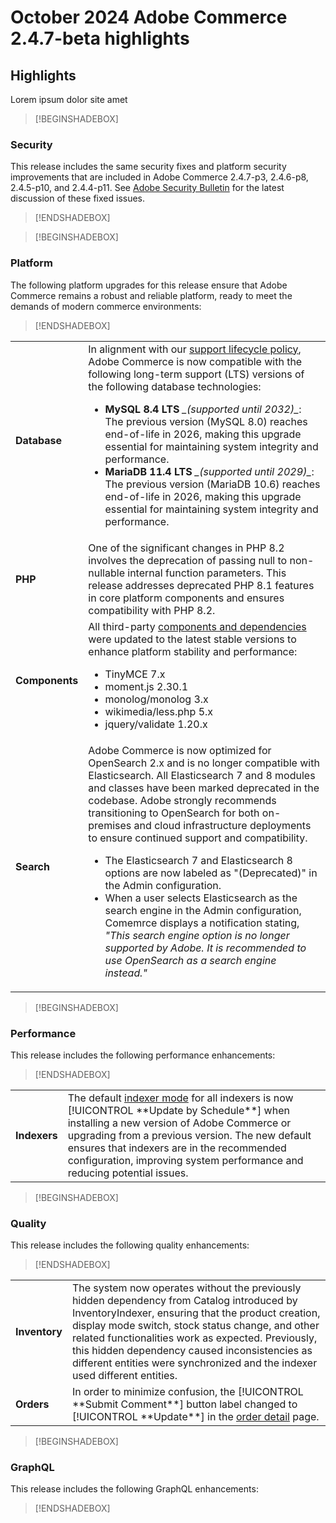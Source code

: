 # October 2024 Adobe Commerce 2.4.7-beta highlights

## Highlights

Lorem ipsum dolor site amet

>[!BEGINSHADEBOX]

### Security

This release includes the same security fixes and platform security improvements that are included in Adobe Commerce 2.4.7-p3, 2.4.6-p8, 2.4.5-p10, and 2.4.4-p11. See [Adobe Security Bulletin](https://helpx.adobe.com/security/products/magento/apsb24-18.html) for the latest discussion of these fixed issues.

>[!ENDSHADEBOX]

>[!BEGINSHADEBOX]

### Platform

The following platform upgrades for this release ensure that Adobe Commerce remains a robust and reliable platform, ready to meet the demands of modern commerce environments:

>[!ENDSHADEBOX]

<table>
    <tbody>
        <tr>
            <td><strong>Database</strong></td>
            <td>In alignment with our <a href="help/release/lifecycle-policy.md">support lifecycle policy</a>, Adobe Commerce is now compatible with the following long-term support (LTS) versions of the following database technologies:
              <ul>
                <li><strong>MySQL 8.4 LTS</strong> <em>_(supported until 2032)_</em>: The previous version (MySQL 8.0) reaches end-of-life in 2026, making this upgrade essential for maintaining system integrity and performance.</li>
                <li><strong>MariaDB 11.4 LTS</strong> <em>_(supported until 2029)_</em>: The previous version (MariaDB 10.6) reaches end-of-life in 2026, making this upgrade essential for maintaining system integrity and performance.</li>
              </ul>
            </td>
        </tr>
        <tr>
            <td><strong>PHP</strong></td>
            <td>One of the significant changes in PHP 8.2 involves the deprecation of passing null to non-nullable internal function parameters. This release addresses deprecated PHP 8.1 features in core platform components and ensures compatibility with PHP 8.2.</td>
        </tr>
        <tr>
            <td><strong>Components</strong></td>
            <td>All third-party <a href="release/packages/adobe-commerce.md">components and dependencies</a> were updated to the latest stable versions to enhance platform stability and performance:
              <ul>
                <li>TinyMCE 7.x</li>
                <li>moment.js 2.30.1</li>
                <li>monolog/monolog 3.x</li>
                <li>wikimedia/less.php 5.x</li>
                <li>jquery/validate 1.20.x</li>
              </ul>
            </td>
        </tr>
        <tr>
            <td><strong>Search</strong></td>
            <td>Adobe Commerce is now optimized for OpenSearch 2.x and is no longer compatible with Elasticsearch. All Elasticsearch 7 and 8 modules and classes have been marked deprecated in the codebase. Adobe strongly recommends transitioning to OpenSearch for both on-premises and cloud infrastructure deployments to ensure continued support and compatibility.
              <ul>
                <li>The Elasticsearch 7 and Elasticsearch 8 options are now labeled as "(Deprecated)" in the Admin configuration.</li>
                <li>When a user selects Elasticsearch as the search engine in the Admin configuration, Comemrce displays a notification stating, <em>"This search engine option is no longer supported by Adobe. It is recommended to use OpenSearch as a search engine instead."</em></li>
              </ul>
            </td>
        </tr>
    </tbody>
</table>

>[!BEGINSHADEBOX]

### Performance

This release includes the following performance enhancements:

>[!ENDSHADEBOX]

<table>
    <tbody>
        <tr>
            <td><strong>Indexers</strong></td>
            <td>The default <a href="help/implementation-playbook/best-practices/maintenance/indexer-configuration.md#set-indexers-to-update-on-schedule">indexer mode</a> for all indexers is now [!UICONTROL **Update by Schedule**] when installing a new version of Adobe Commerce or upgrading from a previous version. The new default ensures that indexers are in the recommended configuration, improving system performance and reducing potential issues.</td>
        </tr>
    </tbody>
</table>

>[!BEGINSHADEBOX]

### Quality

This release includes the following quality enhancements:

>[!ENDSHADEBOX]

<table>
    <tbody>
        <tr>
           <td><strong>Inventory</strong></td>
           <td>The system now operates without the previously hidden dependency from Catalog introduced by InventoryIndexer, ensuring that the product creation, display mode switch, stock status change, and other related functionalities work as expected. Previously, this hidden dependency caused inconsistencies as different entities were synchronized and the indexer used different entities.</td>
        </tr>
        <tr>
            <td><strong>Orders</strong></td>
            <td>In order to minimize confusion, the [!UICONTROL **Submit Comment**] button label changed to [!UICONTROL **Update**] in the <a href="https://experienceleague.adobe.com/en/docs/commerce-admin/stores-sales/order-management/orders/order-processing#notes-for-this-order">order detail</a> page.</td>
        </tr>
    </tbody>
</table>

>[!BEGINSHADEBOX]

### GraphQL

This release includes the following GraphQL enhancements:

>[!ENDSHADEBOX]
